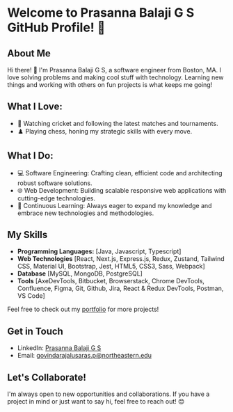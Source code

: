 # Welcome to Prasanna Balaji G S GitHub Profile! 👋

## About Me
Hi there! 👋 I'm Prasanna Balaji G S, a software engineer from Boston, MA. I love solving problems and making cool stuff with technology. Learning new things and working with others on fun projects is what keeps me going!

## What I Love:
- 🏏 Watching cricket and following the latest matches and tournaments.
- ♟️ Playing chess, honing my strategic skills with every move.

## What I Do:
- 💻 Software Engineering: Crafting clean, efficient code and architecting robust software solutions.
- 🌐 Web Development: Building scalable responsive web applications with cutting-edge technologies.
- 🚀 Continuous Learning: Always eager to expand my knowledge and embrace new technologies and methodologies.

## My Skills
- **Programming Languages:**  [Java, Javascript, Typescript]
- **Web Technologies**  [React, Next.js, Express.js, Redux, Zustand, Tailwind CSS, Material UI, Bootstrap, Jest, HTML5, CSS3, Sass, Webpack]
- **Database**  [MySQL, MongoDB, PostgreSQL]
- **Tools**  [AxeDevTools, Bitbucket, Browserstack, Chrome DevTools, Confluence, Figma, Git, Github, Jira, React & Redux DevTools, Postman, VS Code]


Feel free to check out my [portfolio](https://gsprasannabalaji.github.io/portfolio/) for more projects!

## Get in Touch
- LinkedIn: [Prasanna Balaji G S](https://www.linkedin.com/in/prasanna-balaji-gs/)
- Email: [govindarajalusaras.p@northeastern.edu](mailto:govindarajalusaras.p@northeastern.edu)

## Let's Collaborate!
I'm always open to new opportunities and collaborations. If you have a project in mind or just want to say hi, feel free to reach out! 😊

<!---
gsprasannabalaji/gsprasannabalaji is a ✨ special ✨ repository because its `README.md` (this file) appears on your GitHub profile.
You can click the Preview link to take a look at your changes.
--->
